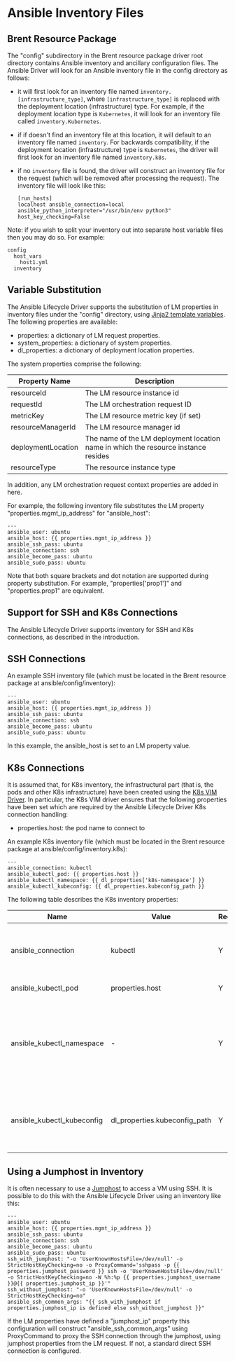# Ansible Inventory Files

## Brent Resource Package

The "config" subdirectory in the Brent resource package driver root directory contains Ansible inventory and ancillary configuration files. The Ansible Driver will look for an Ansible inventory file in the config directory as follows:

* it will first look for an inventory file named `inventory.[infrastructure_type]`, where `[infrastructure_type]` is replaced with the deployment location (infrastructure) type. For example, if the deployment location type is `Kubernetes`, it will look for an inventory file called `inventory.Kubernetes`.
* if if doesn't find an inventory file at this location, it will default to an inventory file named `inventory`. For backwards compatibility, if the deployment location (infrastructure) type is `Kubernetes`, the driver will first look for an inventory file named `inventory.k8s`.
* if no `inventory` file is found, the driver will construct an inventory file for the request (which will be removed after processing the request). The inventory file will look like this:

  ```
  [run_hosts]
  localhost ansible_connection=local ansible_python_interpreter="/usr/bin/env python3" host_key_checking=False
  ```

Note: if you wish to split your inventory out into separate host variable files then you may do so. For example:

```
config
  host_vars
    host1.yml
  inventory
```

## Variable Substitution

The Ansible Lifecycle Driver supports the substitution of LM properties in inventory files under the "config" directory, using [Jinja2 template variables](https://jinja.palletsprojects.com/en/2.10.x/templates/#variables). The following properties are available:

* properties: a dictionary of LM request properties.
* system_properties: a dictionary of system properties.
* dl_properties: a dictionary of deployment location properties.

The system properties comprise the following:

| Property Name  | Description |
| ------------------------- | -------------- |
| resourceId                | The LM resource instance id |
| requestId                         | The LM orchestration request ID     |
| metricKey                         | The LM resource metric key (if set)     |
| resourceManagerId                         | The LM resource manager id     |
| deploymentLocation                         | The name of the LM deployment location name in which the resource instance resides    |
| resourceType                         | The resource instance type |

In addition, any LM orchestration request context properties are added in here.

For example, the following inventory file substitutes the LM property "properties.mgmt_ip_address" for "ansible_host":

```
---
ansible_user: ubuntu
ansible_host: {{ properties.mgmt_ip_address }}
ansible_ssh_pass: ubuntu
ansible_connection: ssh
ansible_become_pass: ubuntu
ansible_sudo_pass: ubuntu
```

Note that both square brackets and dot notation are supported during property substitution. For example, "properties['prop1']" and "properties.prop1" are equivalent.

## Support for SSH and K8s Connections

The Ansible Lifecycle Driver supports inventory for SSH and K8s connections, as described in the introduction.

## SSH Connections

An example SSH inventory file (which must be located in the Brent resource package at ansible/config/inventory):

```
---
ansible_user: ubuntu
ansible_host: {{ properties.mgmt_ip_address }}
ansible_ssh_pass: ubuntu
ansible_connection: ssh
ansible_become_pass: ubuntu
ansible_sudo_pass: ubuntu
```

In this example, the ansible_host is set to an LM property value.

## K8s Connections

It is assumed that, for K8s inventory, the infrastructural part (that is, the pods and other K8s infrastructure) have been created using the [K8s VIM Driver](https://github.com/accanto-systems/k8s-vim-driver). In particular, the K8s VIM driver ensures that the following properties have been set which are required by the Ansible Lifecycle Driver K8s connection handling:

* properties.host: the pod name to connect to

An example K8s inventory file (which must be located in the Brent resource package at ansible/config/inventory.k8s):

```
---
ansible_connection: kubectl
ansible_kubectl_pod: {{ properties.host }}
ansible_kubectl_namespace: {{ dl_properties['k8s-namespace'] }}
ansible_kubectl_kubeconfig: {{ dl_properties.kubeconfig_path }}
```

The following table describes the K8s inventory properties:

| Name            | Value | Required                           | Detail                                                                                                                     |
| --------------- | ------- | ---------------------------------- | -------------------------------------------------------------------------------------------------------------------------- |
| ansible_connection      | kubectl       | Y                                  | The Ansible connection type, must be "kubectl" for K8s connections |
| ansible_kubectl_pod | properties.host    | Y                                  | The pod to connect to
| ansible_kubectl_namespace     | -       | Y | The K8s namespace in which the pod is running. This could be set either from "properties" or "dl_properties" (see [variable substitution](#variable-substitution))
| ansible_kubectl_kubeconfig    | dl_properties.kubeconfig_path | Y | A kubeconfig file automatically generated by the Ansible Lifecycle Driver

## Using a Jumphost in Inventory

It is often necessary to use a [Jumphost](https://docs.ansible.com/ansible/latest/reference_appendices/faq.html#how-do-i-configure-a-jump-host-to-access-servers-that-i-have-no-direct-access-to) to access a VM using SSH. It is possible to do this with the Ansible Lifecycle Driver using an inventory like this:

```
---
ansible_user: ubuntu
ansible_host: {{ properties.mgmt_ip_address }}
ansible_ssh_pass: ubuntu
ansible_connection: ssh
ansible_become_pass: ubuntu
ansible_sudo_pass: ubuntu
ssh_with_jumphost: "-o 'UserKnownHostsFile=/dev/null' -o StrictHostKeyChecking=no -o ProxyCommand='sshpass -p {{ properties.jumphost_password }} ssh -o 'UserKnownHostsFile=/dev/null' -o StrictHostKeyChecking=no -W %h:%p {{ properties.jumphost_username }}@{{ properties.jumphost_ip }}'"
ssh_without_jumphost: "-o 'UserKnownHostsFile=/dev/null' -o StrictHostKeyChecking=no"
ansible_ssh_common_args: "{{ ssh_with_jumphost if properties.jumphost_ip is defined else ssh_without_jumphost }}"
```

If the LM properties have defined a "jumphost_ip" property this configuration will construct "ansible_ssh_common_args" using ProxyCommand to proxy the SSH connection through the jumphost, using jumphost properties from the LM request. If not, a standard direct SSH connection is configured.